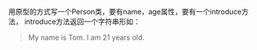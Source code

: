 用原型的方式写一个Person类，要有name，age属性，要有一个introduce方法，
introduce方法返回一个字符串形如：

>My name is Tom. I am 21 years old.

